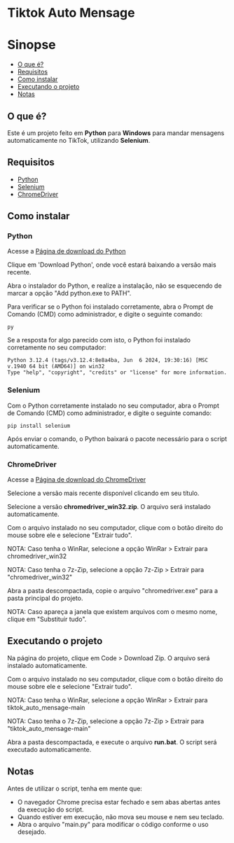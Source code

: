 # Tiktok Auto Mensage

# Sinopse

- [O que é?](#1)
- [Requisitos](#2)
- [Como instalar](#3)
- [Executando o projeto](#4)
- [Notas](#5)


## <a name="1">O que é?</a>

Este é um projeto feito em **Python** para **Windows** para mandar mensagens automaticamente no TikTok, utilizando **Selenium**.

## <a name="2">Requisitos</a>

- [Python](#python)
- [Selenium](#selenium)
- [ChromeDriver](#chromeDriver)

## <a name="3">Como instalar</a>

### <a name="python">Python</a>

Acesse a [Página de download do Python](https://www.python.org/downloads/)

Clique em 'Download Python', onde você estará baixando a versão mais recente.

Abra o instalador do Python, e realize a instalação, não se esquecendo de marcar a opção "Add python.exe to PATH".

Para verificar se o Python foi instalado corretamente, abra o Prompt de Comando (CMD) como administrador, e digite o seguinte comando:

```
py
```

Se a resposta for algo parecido com isto, o Python foi instalado corretamente no seu computador:

```
Python 3.12.4 (tags/v3.12.4:8e8a4ba, Jun  6 2024, 19:30:16) [MSC v.1940 64 bit (AMD64)] on win32
Type "help", "copyright", "credits" or "license" for more information.
```


### <a name="selenium">Selenium</a>

Com o Python corretamente instalado no seu computador, abra o Prompt de Comando (CMD) como administrador, e digite o seguinte comando:

```
pip install selenium
```

Após enviar o comando, o Python baixará o pacote necessário para o script automaticamente.



### <a name="chromeDriver">ChromeDriver</a>

Acesse a [Página de download do ChromeDriver](https://sites.google.com/chromium.org/driver/downloads)

Selecione a versão mais recente disponível clicando em seu título.

Selecione a versão **chromedriver_win32.zip**. O arquivo será instalado automaticamente.

Com o arquivo instalado no seu computador, clique com o botão direito do mouse sobre ele e selecione "Extrair tudo".

NOTA: Caso tenha o WinRar, selecione a opção WinRar > Extrair para chromedriver_win32

NOTA: Caso tenha o 7z-Zip, selecione a opção 7z-Zip > Extrair para "chromedriver_win32"

Abra a pasta descompactada, copie o arquivo "chromedriver.exe" para a pasta principal do projeto.

NOTA: Caso apareça a janela que existem arquivos com o mesmo nome, clique em "Substituir tudo".

## <a name="4">Executando o projeto</a>

Na página do projeto, clique em Code > Download Zip. O arquivo será instalado automaticamente.

Com o arquivo instalado no seu computador, clique com o botão direito do mouse sobre ele e selecione "Extrair tudo".

NOTA: Caso tenha o WinRar, selecione a opção WinRar > Extrair para tiktok_auto_mensage-main

NOTA: Caso tenha o 7z-Zip, selecione a opção 7z-Zip > Extrair para "tiktok_auto_mensage-main"

Abra a pasta descompactada, e execute o arquivo **run.bat**. O script será executado automaticamente.

## <a name="5">Notas</a>

Antes de utilizar o script, tenha em mente que:
- O navegador Chrome precisa estar fechado e sem abas abertas antes da execução do script.
- Quando estiver em execução, não mova seu mouse e nem seu teclado.
- Abra o arquivo "main.py" para modificar o código conforme o uso desejado.




